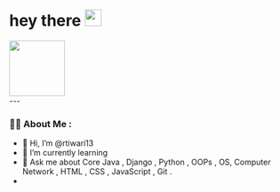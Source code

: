 
<h1>
  hey there
  <img src="https://media.giphy.com/media/hvRJCLFzcasrR4ia7z/giphy.gif" width="30px"/>
</h1>
<div id="header">
 <img src ="https://media.giphy.com/media/L1R1tvI9svkIWwpVYr/giphy.gif" width="100">
</div>
---


### :woman_technologist: About Me :
- 👋 Hi, I’m @rtiwari13
- 🌱 I’m currently learning 
- 💬 Ask me about Core Java , Django , Python , OOPs , OS, Computer Network , HTML , CSS , JavaScript , Git .
-

